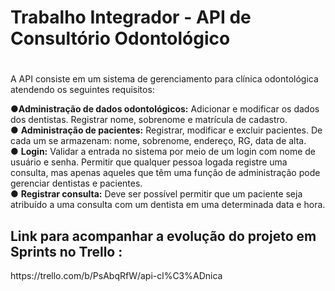 <h1>Trabalho Integrador - API de Consultório Odontológico<h1>
    </h1>
<p>
    A API consiste em um sistema de gerenciamento para clínica odontológica atendendo os seguintes requisitos:
    </p>

●**Administração de dados odontológicos:** Adicionar e modificar os dados
dos dentistas. Registrar nome, sobrenome e matrícula de cadastro.<br>
● **Administração de pacientes:** Registrar, modificar e excluir pacientes. De
cada um se armazenam: nome, sobrenome, endereço, RG, data de alta.<br>
● **Login:** Validar a entrada no sistema por meio de um login com nome de
usuário e senha. Permitir que qualquer pessoa logada registre uma
consulta, mas apenas aqueles que têm uma função de administração pode
gerenciar dentistas e pacientes.<br>
● **Registrar consulta:** Deve ser possível permitir que um paciente seja
atribuído a uma consulta com um dentista em uma determinada data e
hora.
<h2> Link para acompanhar a evolução do projeto em Sprints no Trello :</h2>
    <p>https://trello.com/b/PsAbqRfW/api-cl%C3%ADnica<p>
